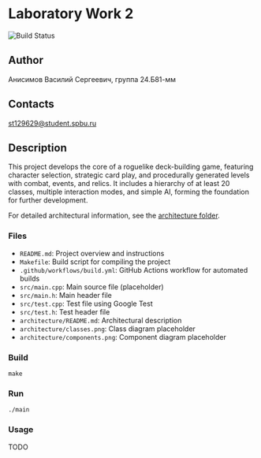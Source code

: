 # Laboratory Work 2

![Build Status](https://github.com/anisimov-vs/LabWork2/actions/workflows/build.yml/badge.svg)


## Author

Анисимов Василий Сергеевич, группа 24.Б81-мм

## Contacts

st129629@student.spbu.ru

## Description

This project develops the core of a roguelike deck-building game, featuring character selection, strategic card play, and procedurally generated levels with combat, events, and relics. It includes a hierarchy of at least 20 classes, multiple interaction modes, and simple AI, forming the foundation for further development.

For detailed architectural information, see the [architecture folder](architecture/).

### Files

- `README.md`: Project overview and instructions
- `Makefile`: Build script for compiling the project
- `.github/workflows/build.yml`: GitHub Actions workflow for automated builds
- `src/main.cpp`: Main source file (placeholder)
- `src/main.h`: Main header file
- `src/test.cpp`: Test file using Google Test
- `src/test.h`: Test header file
- `architecture/README.md`: Architectural description
- `architecture/classes.png`: Class diagram placeholder
- `architecture/components.png`: Component diagram placeholder

### Build

```
make
```

### Run

```
./main
```

### Usage

TODO